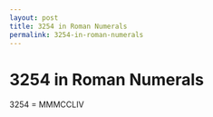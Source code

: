 ```yaml
---
layout: post
title: 3254 in Roman Numerals
permalink: 3254-in-roman-numerals
---
```


# 3254 in Roman Numerals

3254 = MMMCCLIV
